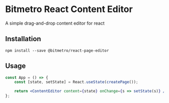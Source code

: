 # Bitmetro React Content Editor

A simple drag-and-drop content editor for react

## Installation

```
npm install --save @bitmetro/react-page-editor
```


## Usage

```jsx
const App = () => {
    const [state, setState] = React.useState(createPage());

    return <ContentEditor content={state} onChange={s => setState(s)} />;
};
```
